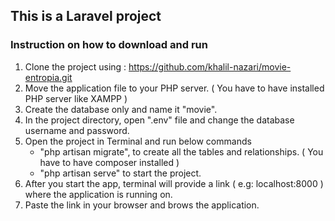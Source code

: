 ## This is a Laravel project 

### Instruction on how to download and run 
1. Clone the project using : https://github.com/khalil-nazari/movie-entropia.git
2. Move the application file to your PHP server. ( You have to have installed PHP server like XAMPP  )
3. Create the database only and name it "movie". 
4. In the project directory, open ".env" file and change the database username and password.
5. Open the project in Terminal and run below commands 
     -  "php artisan migrate", to create all the tables and relationships. ( You have to have composer installed )
     -  "php artisan serve" to start the project. 
6. After you start the app, terminal will provide a link ( e.g: localhost:8000 ) where the application is running on. 
7. Paste the link in your browser and brows the application. 
